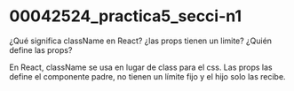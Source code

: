 # 00042524_practica5_secci-n1


¿Qué significa className en React? ¿las props tienen un limite? ¿Quién define las props?

En React, className se usa en lugar de class para el css.
Las props las define el componente padre, no tienen un límite fijo y el hijo solo las recibe.

